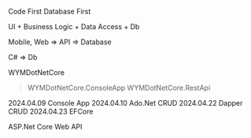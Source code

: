 Code First
Database First

UI + Business Logic + Data Access + Db

Mobile, Web => API => Database

C# => Db

WYMDotNetCore
> WYMDotNetCore.ConsoleApp
> WYMDotNetCore.RestApi

2024.04.09 Console App
2024.04.10 Ado.Net CRUD
2024.04.22 Dapper CRUD
2024.04.23 EFCore

ASP.Net Core Web API